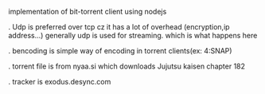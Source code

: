 implementation of bit-torrent client using nodejs

.
Udp is preferred over tcp cz it has a lot of overhead (encryption,ip address...)
generally udp is used for streaming. which is what happens here

.
bencoding is simple way of encoding in torrent clients(ex: 4:SNAP)

.
torrent file is from nyaa.si which downloads Jujutsu kaisen chapter 182

.
tracker is exodus.desync.com